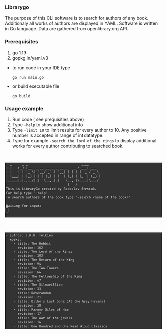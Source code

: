 ### Librarygo

The purpose of this CLI software is to search for authors of any book. Additionaly all works of authors are displayed in YAML.
Software is written in Go language. Data are gathered from openlibrary.org API.

### Prerequisites

1. go 1.19
2. gopkg.in/yaml.v3

* to run code in your IDE type 
  ```
  go run main.go
  ```
* or build executable file

  ```
  go build
  ```

### Usage example

1. Run code ( see prequisities above)
2. Type ```-help``` to show additional info
3. Type ```-limit 10``` to limit results for every author to 10. Any positive number is accepted in range of int datatype.
4. Type for example ```-search the lord of the rings``` to display additional works for every author contributing to searched book. 


<br>
<p align="center">
  <img src="https://github.com/serstuk93/librarygo/blob/master/preview/scr1.png" alt="screenshot" />
</p>

<br>
<p align="center">
  <img src="https://github.com/serstuk93/librarygo/blob/master/preview/scr2.png" alt="screenshot" />
</p>

